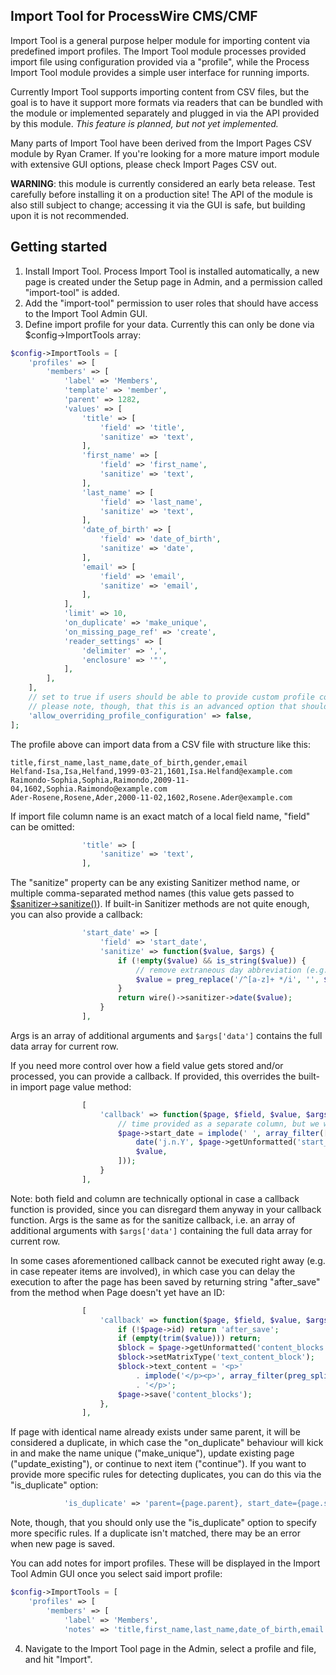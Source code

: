 Import Tool for ProcessWire CMS/CMF
-----------------------------------

Import Tool is a general purpose helper module for importing content via predefined import profiles. The Import Tool module processes provided import file using configuration provided via a "profile", while the Process Import Tool module provides a simple user interface for running imports.

Currently Import Tool supports importing content from CSV files, but the goal is to have it support more formats via readers that can be bundled with the module or implemented separately and plugged in via the API provided by this module. *This feature is planned, but not yet implemented.*

Many parts of Import Tool have been derived from the Import Pages CSV module by Ryan Cramer. If you're looking for a more mature import module with extensive GUI options, please check Import Pages CSV out.

**WARNING**: this module is currently considered an early beta release. Test carefully before installing it on a production site! The API of the module is also still subject to change; accessing it via the GUI is safe, but building upon it is not recommended.

## Getting started

1) Install Import Tool. Process Import Tool is installed automatically, a new page is created under the Setup page in Admin, and a permission called "import-tool" is added.
2) Add the "import-tool" permission to user roles that should have access to the Import Tool Admin GUI.
3) Define import profile for your data. Currently this can only be done via $config->ImportTools array:

```php
$config->ImportTools = [
	'profiles' => [
		'members' => [
			'label' => 'Members',
			'template' => 'member',
			'parent' => 1282,
			'values' => [
				'title' => [
					'field' => 'title',
					'sanitize' => 'text',
				],
				'first_name' => [
					'field' => 'first_name',
					'sanitize' => 'text',
				],
				'last_name' => [
					'field' => 'last_name',
					'sanitize' => 'text',
				],
				'date_of_birth' => [
					'field' => 'date_of_birth',
					'sanitize' => 'date',
				],
				'email' => [
					'field' => 'email',
					'sanitize' => 'email',
				],
			],
			'limit' => 10,
			'on_duplicate' => 'make_unique',
			'on_missing_page_ref' => 'create',
			'reader_settings' => [
				'delimiter' => ',',
				'enclosure' => '"',
			],
		],
	],
	// set to true if users should be able to provide custom profile configuration settings runtime;
	// please note, though, that this is an advanced option that should only be used when necessary!
	'allow_overriding_profile_configuration' => false,
];
```

The profile above can import data from a CSV file with structure like this:

```
title,first_name,last_name,date_of_birth,gender,email
Helfand-Isa,Isa,Helfand,1999-03-21,1601,Isa.Helfand@example.com
Raimondo-Sophia,Sophia,Raimondo,2009-11-04,1602,Sophia.Raimondo@example.com
Ader-Rosene,Rosene,Ader,2000-11-02,1602,Rosene.Ader@example.com
```

If import file column name is an exact match of a local field name, "field" can be omitted:

```php
				'title' => [
					'sanitize' => 'text',
				],
```

The "sanitize" property can be any existing Sanitizer method name, or multiple comma-separated method names (this value gets passed to [$sanitizer->sanitize()](https://processwire.com/api/ref/sanitizer/sanitize/)). If built-in Sanitizer methods are not quite enough, you can also provide a callback:

```php
				'start_date' => [
					'field' => 'start_date',
					'sanitize' => function($value, $args) {
						if (!empty($value) && is_string($value)) {
							// remove extraneous day abbreviation (e.g. "mon 1.1.2023") from date
							$value = preg_replace('/^[a-z]+ */i', '', $value);
						}
						return wire()->sanitizer->date($value);
					}
				],
```

Args is an array of additional arguments and `$args['data']` contains the full data array for current row.

If you need more control over how a field value gets stored and/or processed, you can provide a callback. If provided, this overrides the built-in import page value method:

```php
				[
					'callback' => function($page, $field, $value, $args) {
						// time provided as a separate column, but we want to combine it with date
						$page->start_date = implode(' ', array_filter([
							date('j.n.Y', $page->getUnformatted('start_date')),
							$value,
						]));
					}
				],
```

Note: both field and column are technically optional in case a callback function is provided, since you can disregard them anyway in your callback function. Args is the same as for the sanitize callback, i.e. an array of additional arguments with `$args['data']` containing the full data array for current row.

In some cases aforementioned callback cannot be executed right away (e.g. in case repeater items are involved), in which case you can delay the execution to after the page has been saved by returning string "after_save" from the method when Page doesn't yet have an ID:

```php
				[
					'callback' => function($page, $field, $value, $args) {
						if (!$page->id) return 'after_save';
						if (empty(trim($value))) return;
						$block = $page->getUnformatted('content_blocks')->getNew();
						$block->setMatrixType('text_content_block');
						$block->text_content = '<p>'
							. implode('</p><p>', array_filter(preg_split("/\r\n|\r|\n/", $value)))
							. '</p>';
						$page->save('content_blocks');
					},
				],
```

If page with identical name already exists under same parent, it will be considered a duplicate, in which case the "on_duplicate" behaviour will kick in and make the name unique ("make_unique"), update existing page ("update_existing"), or continue to next item ("continue"). If you want to provide more specific rules for detecting duplicates, you can do this via the "is_duplicate" option:

```php
			'is_duplicate' => 'parent={page.parent}, start_date={page.start_date}, title={page.title}',
```

Note, though, that you should only use the "is_duplicate" option to specify more specific rules. If a duplicate isn't matched, there may be an error when new page is saved.

You can add notes for import profiles. These will be displayed in the Import Tool Admin GUI once you select said import profile:

```php
$config->ImportTools = [
	'profiles' => [
		'members' => [
			'label' => 'Members',
			'notes' => 'title,first_name,last_name,date_of_birth,email',
```

4) Navigate to the Import Tool page in the Admin, select a profile and file, and hit "Import".
